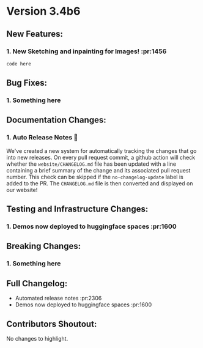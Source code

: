 # Version 3.4b6

## New Features:

### 1. New Sketching and inpainting for Images! :pr:1456 

```python
code here
```
       
## Bug Fixes:

### 1. Something here

## Documentation Changes:

### 1. Auto Release Notes 🤖

We've created a new system for automatically tracking the changes that go into new releases. On every pull request commit,
a github action will check whether the `website/CHANGELOG.md` file has been updated with a line containing a brief summary
of the change and its associated pull request number. This check can be skipped if the `no-changelog-update` label is added
to the PR. The `CHANGELOG.md` file is then converted and displayed on our website!


## Testing and Infrastructure Changes:

### 1. Demos now deployed to huggingface spaces :pr:1600

## Breaking Changes:

### 1. Something here

## Full Changelog:

* Automated release notes :pr:2306
* Demos now deployed to huggingface spaces :pr:1600

## Contributors Shoutout:
No changes to highlight.
